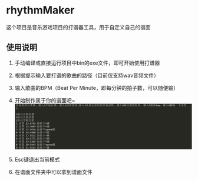 # rhythmMaker

这个项目是音乐游戏项目的打谱器工具，用于自定义自己的谱面

## 使用说明

1. 手动编译或直接运行项目中bin的exe文件，即可开始使用打谱器

2. 根据提示输入要打谱的歌曲的路径（目前仅支持wav音频文件）

3. 输入歌曲的BPM（Beat Per Minute，即每分钟的拍子数，可以随便输）

4. 开始制作属于你的谱面吧~
    ![](https://raw.githubusercontent.com/Yubiao-Li/cloudimg/master/data/20191222101839.png)

5. Esc键退出当前模式

6. 在谱面文件夹中可以拿到谱面文件
